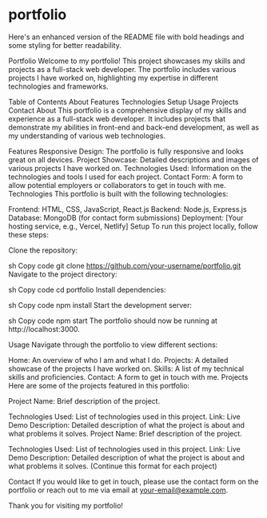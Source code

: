 # portfolio


Here's an enhanced version of the README file with bold headings and some styling for better readability.

Portfolio
Welcome to my portfolio! This project showcases my skills and projects as a full-stack web developer. The portfolio includes various projects I have worked on, highlighting my expertise in different technologies and frameworks.

Table of Contents
About
Features
Technologies
Setup
Usage
Projects
Contact
About
This portfolio is a comprehensive display of my skills and experience as a full-stack web developer. It includes projects that demonstrate my abilities in front-end and back-end development, as well as my understanding of various web technologies.

Features
Responsive Design: The portfolio is fully responsive and looks great on all devices.
Project Showcase: Detailed descriptions and images of various projects I have worked on.
Technologies Used: Information on the technologies and tools I used for each project.
Contact Form: A form to allow potential employers or collaborators to get in touch with me.
Technologies
This portfolio is built with the following technologies:

Frontend: HTML, CSS, JavaScript, React.js
Backend: Node.js, Express.js
Database: MongoDB (for contact form submissions)
Deployment: [Your hosting service, e.g., Vercel, Netlify]
Setup
To run this project locally, follow these steps:

Clone the repository:

sh
Copy code
git clone https://github.com/your-username/portfolio.git
Navigate to the project directory:

sh
Copy code
cd portfolio
Install dependencies:

sh
Copy code
npm install
Start the development server:

sh
Copy code
npm start
The portfolio should now be running at http://localhost:3000.

Usage
Navigate through the portfolio to view different sections:

Home: An overview of who I am and what I do.
Projects: A detailed showcase of the projects I have worked on.
Skills: A list of my technical skills and proficiencies.
Contact: A form to get in touch with me.
Projects
Here are some of the projects featured in this portfolio:

Project Name: Brief description of the project.

Technologies Used: List of technologies used in this project.
Link: Live Demo
Description: Detailed description of what the project is about and what problems it solves.
Project Name: Brief description of the project.

Technologies Used: List of technologies used in this project.
Link: Live Demo
Description: Detailed description of what the project is about and what problems it solves.
(Continue this format for each project)

Contact
If you would like to get in touch, please use the contact form on the portfolio or reach out to me via email at your-email@example.com.

Thank you for visiting my portfolio!

